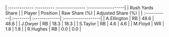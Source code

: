 | :------------ :--------- :-------------- :------------------|
|                       Rush Yards Share                      |
| Player      | Position | Raw Share (%) | Adjusted Share (%) |
| :-----------| :--------| :-------------| :------------------|
| A.Ellington | RB       | 48.6          | 48.6               |
| J.Dwyer     | RB       | 18.3          | 18.3               |
| S.Taylor    | RB       | 4.6           | 4.6                |
| M.Floyd     | WR       | 1.8           | 1.8                |
| R.Hughes    | RB       | 0.0           | 0.0                |